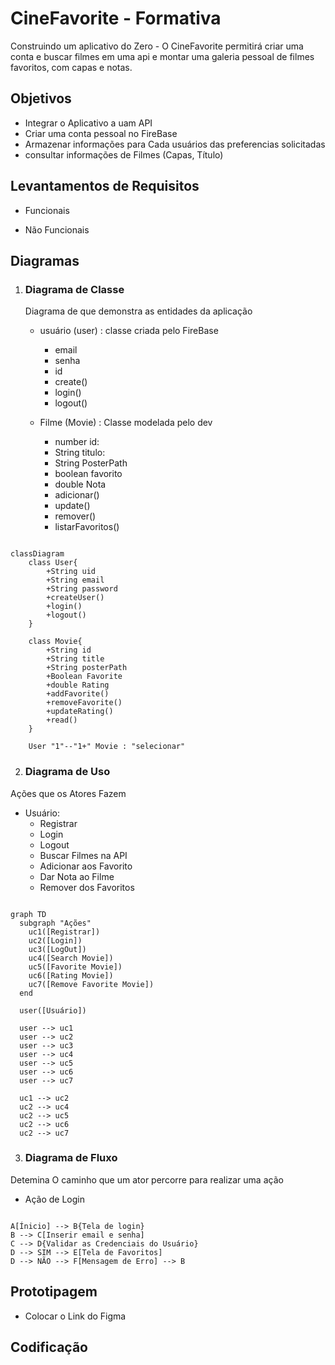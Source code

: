 # CineFavorite - Formativa

Construindo um aplicativo do Zero - O CineFavorite permitirá criar uma conta e buscar filmes em uma api e montar uma galeria pessoal de filmes favoritos, com capas e notas.

## Objetivos

- Integrar o Aplicativo a uam API
- Criar uma conta pessoal no FireBase
- Armazenar informações para Cada usuários das preferencias solicitadas
- consultar informações de Filmes (Capas, Título)

## Levantamentos de Requisitos

- Funcionais

- Não Funcionais

## Diagramas

1. ### Diagrama de Classe

   Diagrama de que demonstra as entidades da aplicação

   - usuário (user) : classe criada pelo FireBase

     - email
     - senha
     - id
     - create()
     - login()
     - logout()

   - Filme (Movie) : Classe modelada pelo dev
     - number id:
     - String titulo:
     - String PosterPath
     - boolean favorito
     - double Nota
     - adicionar()
     - update()
     - remover()
     - listarFavoritos()

```mermaid

classDiagram
    class User{
        +String uid
        +String email
        +String password
        +createUser()
        +login()
        +logout()
    }

    class Movie{
        +String id
        +String title
        +String posterPath
        +Boolean Favorite
        +double Rating
        +addFavorite()
        +removeFavorite()
        +updateRating()
        +read()
    }

    User "1"--"1+" Movie : "selecionar"
```

2. ### Diagrama de Uso

Ações que os Atores Fazem

- Usuário:
  - Registrar
  - Login
  - Logout
  - Buscar Filmes na API
  - Adicionar aos Favorito
  - Dar Nota ao Filme
  - Remover dos Favoritos

```mermaid

graph TD
  subgraph "Ações"
    uc1([Registrar])
    uc2([Login])
    uc3([LogOut])
    uc4([Search Movie])
    uc5([Favorite Movie])
    uc6([Rating Movie])
    uc7([Remove Favorite Movie])
  end

  user([Usuário])

  user --> uc1
  user --> uc2
  user --> uc3
  user --> uc4
  user --> uc5
  user --> uc6
  user --> uc7

  uc1 --> uc2
  uc2 --> uc4
  uc2 --> uc5
  uc2 --> uc6
  uc2 --> uc7

```

3. ### Diagrama de Fluxo
Detemina O caminho que um ator percorre para realizar
uma ação
- Ação de Login

```mermaid

A[Ínicio] --> B{Tela de login}
B --> C[Inserir email e senha]
C --> D{Validar as Credenciais do Usuário}
D --> SIM --> E[Tela de Favoritos]
D --> NÃO --> F[Mensagem de Erro] --> B

```

## Prototipagem

- Colocar o Link do Figma

## Codificação
